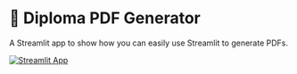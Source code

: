 # 💬  Diploma PDF Generator

A Streamlit app to show how you can easily use Streamlit to generate PDFs.

[![Streamlit App](https://static.streamlit.io/badges/streamlit_badge_black_white.svg)](https://share.streamlit.io/streamlit/example-app-pdf-report/main)